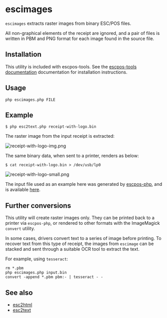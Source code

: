 # escimages

`escimages` extracts raster images from binary ESC/POS files.

All non-graphical elements of the receipt are ignored, and a pair of files is
written in PBM and PNG format for each image found in the source file.

## Installation

This utility is included with escpos-tools. See the
[escpos-tools documentation](https://github.com/receipt-print-hq/escpos-tools)
documentation for installation instructions.

## Usage

```
php escimages.php FILE
```

## Example

```
$ php esc2text.php receipt-with-logo.bin
```

The raster image from the input receipt is extracted:

![receipt-with-logo-img.png](https://raw.githubusercontent.com/receipt-print-hq/escpos-tools/master/doc/receipt-with-logo-img.png)

The same binary data, when sent to a printer, renders as below:

```
$ cat receipt-with-logo.bin > /dev/usb/lp0 
```

![receipt-with-logo-small.png](https://raw.githubusercontent.com/receipt-print-hq/escpos-tools/master/doc/receipt-with-logo-small.png)

The input file used as an example here was generated by [escpos-php](https://github.com/mike42/escpos-php), and is available [here](https://raw.githubusercontent.com/receipt-print-hq/escpos-tools/master/receipt-with-logo-small.bin).

## Further conversions

This utility will create raster images only. They can be printed back to a printer
via `escpos-php`, or rendered to other formats with the ImageMagick `convert` utility.

In some cases, drivers convert text to a series of image before printing. To recover
text from this type of receipt, the images from `escimage` can be stacked and
sent through a suitable OCR tool to extract the text.

For example, using `tesseract`:

```
rm *.pbm
php escimages.php input.bin
convert -append *.pbm pbm:- | tesseract - -
```

## See also

- [esc2html](esc2html.md)
- [esc2text](esc2text.md)

